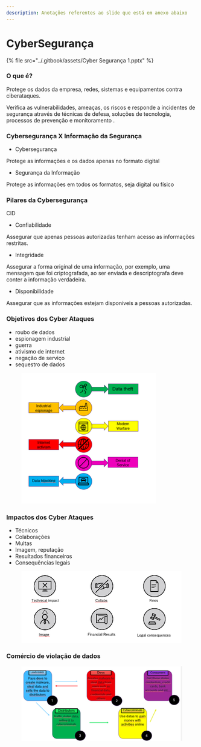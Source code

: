 ```yaml
---
description: Anotações referentes ao slide que está em anexo abaixo
---
```


# CyberSegurança

{% file src="../.gitbook/assets/Cyber Segurança 1.pptx" %}

### O que é?

Protege os dados da empresa, redes, sistemas e equipamentos contra ciberataques.

Verifica as vulnerabilidades, ameaças, os riscos e responde a incidentes de segurança  através de técnicas de defesa, soluções de tecnologia, processos de prevenção e monitoramento .

### Cybersegurança X Informação da Segurança

* Cybersegurança

Protege as informações e os dados apenas no formato digital

* Segurança da Informação

Protege as informações em todos os formatos, seja digital ou físico



### Pilares da Cybersegurança

CID

* Confiabilidade

Assegurar que apenas pessoas autorizadas tenham acesso as informações restritas.

* Integridade

Assegurar a forma original de uma informação, por exemplo, uma mensagem que foi criptografada, ao ser enviada e descriptografa deve conter a informação verdadeira.

* Disponibilidade

Assegurar que as informações estejam disponíveis a pessoas autorizadas.



### Objetivos dos Cyber Ataques

* roubo de dados
* espionagem industrial
* guerra
* ativismo de internet
* negação de serviço
* sequestro de dados

<figure><img src="../.gitbook/assets/image.png" alt=""><figcaption></figcaption></figure>



### Impactos dos Cyber Ataques

* Técnicos
* Colaborações
* Multas
* Imagem, reputação
* Resultados financeiros
* Consequências legais

<figure><img src="../.gitbook/assets/image (2).png" alt=""><figcaption></figcaption></figure>



### Comércio de violação de dados

<figure><img src="../.gitbook/assets/image (11).png" alt="" width="563"><figcaption></figcaption></figure>
